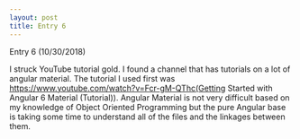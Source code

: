 ```yaml
---
layout: post
title: Entry 6
---
```


Entry 6 (10/30/2018)

I struck YouTube tutorial gold. I found a channel that has tutorials on a lot of angular material. The
tutorial I used first was https://www.youtube.com/watch?v=Fcr-gM-QThc(Getting Started with 
Angular 6 Material (Tutorial)). Angular Material is not very difficult based on my knowledge of Object Oriented
Programming but the pure Angular base is taking some time to understand all of the files and the linkages between
them.
